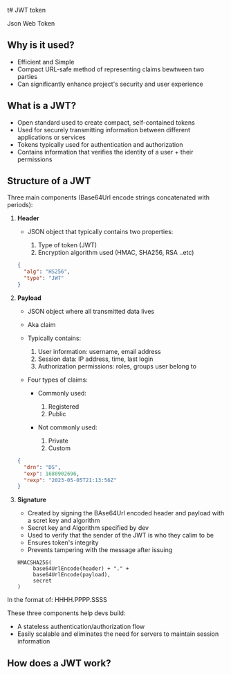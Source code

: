 t# JWT token

Json Web Token

## Why is it used?

- Efficient and Simple
- Compact URL-safe method of representing claims bewtween two parties
- Can significantly enhance project's security and user experience

## What is a JWT?

- Open standard used to create compact, self-contained tokens
- Used for securely transmitting information between different applications or services
- Tokens typically used for authentication and authorization
- Contains information that verifies the identity of a user + their permissions

## Structure of a JWT

Three main components (Base64Url encode strings concatenated with periods):

1. **Header**

   - JSON object that typically contains two properties:

     1. Type of token (JWT)
     2. Encryption algorithm used (HMAC, SHA256, RSA ..etc)

   ```json
   {
     "alg": "HS256",
     "type": "JWT"
   }
   ```

2. **Payload**

   - JSON object where all transmitted data lives
   - Aka claim
   - Typically contains:

     1. User information: username, email address
     2. Session data: IP address, time, last login
     3. Authorization permissions: roles, groups user belong to

   - Four types of claims:

     - Commonly used:

       1. Registered
       2. Public

     - Not commonly used:

       1. Private
       2. Custom

   ```json
   {
     "drn": "DS",
     "exp": 1680902696,
     "rexp": "2023-05-05T21:13:56Z"
   }
   ```

3. **Signature**

   - Created by signing the BAse64Url encoded header and payload with a scret key and algorithm
   - Secret key and Algorithm specified by dev
   - Used to verify that the sender of the JWT is who they calim to be
   - Ensures token's integrity
   - Prevents tampering with the message after issuing

   ```text
   HMACSHA256(
        base64UrlEncode(header) + "." +
        base64UrlEncode(payload),
        secret
   )
   ```

In the format of:
HHHH.PPPP.SSSS

These three components help devs build:

- A stateless authentication/authorization flow
- Easily scalable and eliminates the need for servers to maintain session information

## How does a JWT work?
